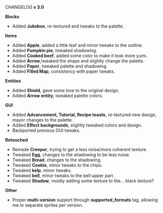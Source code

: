 CHANGELOG **v 3.0**

**Blocks**
- Added **Jukebox**, re-textured and tweaks to the palette.

**Items**
- Added **Apple**, added a little leaf and minor tweaks to the outline.
- Added **Pumpkin pie**, tweaked shadowing.
- Added **Cooked beef**, added some color to make it look more yumi.
- Added **Arrow**,tweaked the shape and slightly change the palette.
- Added **Paper**, tweaked palette and shadowing.
- Added **Filled Map**, consistency with paper tweaks.

**Entities**
- Added **Shield**, gave some love to the original design.
- Added **Arrow entity**, tweaked palette colors.

**GUI**
- Added **Advancement, Tutorial, Recipe toasts**, re-textured new design, mayor changes to the palette.
- Added **Effect backgrounds**, slightly tweaked colors and design.
- Backported previous GUI tweaks.

**Retouched**
- Remade **Creeper**, trying to get a less noise/more coherent texture.
- Tweaked **Egg**, changes to the shadowing to be less noise.
- Tweaked **Bread**, changes to the shadowing.
- Tweaked **Cookie**, minor tweaks to the chips.
- Tweaked **kelp**, minor tweaks.
- Tweaked **bell**, minor tweaks to the bell upper part.
- Tweaked **Shadow**, mostly adding some texture to the... black texture?


**Other**
- Proper **multi-version** support through **supported_formats** tag, allowing me to separate sprites per version. 